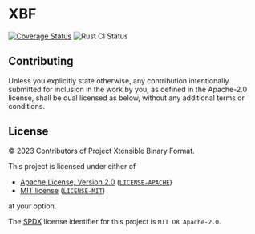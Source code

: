 # XBF

[![Coverage Status](https://coveralls.io/repos/github/XtensibleBinaryFormat/XBF/badge.svg?branch=main)](https://coveralls.io/github/XtensibleBinaryFormat/XBF?branch=main)
![Rust CI Status](https://github.com/XtensibleBinaryFormat/XBF/actions/workflows/rust.yml/badge.svg)

## Contributing

Unless you explicitly state otherwise, any contribution intentionally submitted
for inclusion in the work by you, as defined in the Apache-2.0 license, shall be
dual licensed as below, without any additional terms or conditions.

## License

&copy; 2023 Contributors of Project Xtensible Binary Format.

This project is licensed under either of

- [Apache License, Version 2.0](https://www.apache.org/licenses/LICENSE-2.0)
  ([`LICENSE-APACHE`](LICENSE-APACHE))
- [MIT license](https://opensource.org/licenses/MIT)
  ([`LICENSE-MIT`](LICENSE-MIT))

at your option.

The [SPDX](https://spdx.dev) license identifier for this project is
`MIT OR Apache-2.0`.
